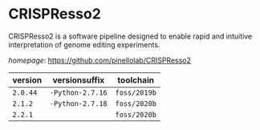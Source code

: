 # CRISPResso2

CRISPResso2 is a software pipeline designed to enable rapid and intuitive interpretation of genome editing experiments.

*homepage*: <https://github.com/pinellolab/CRISPResso2>

version | versionsuffix | toolchain
--------|---------------|----------
``2.0.44`` | ``-Python-2.7.16`` | ``foss/2019b``
``2.1.2`` | ``-Python-2.7.18`` | ``foss/2020b``
``2.2.1`` |  | ``foss/2020b``
